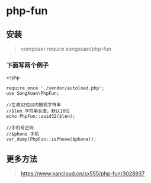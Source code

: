 # php-fun

## 安装

> composer require songxuan/php-fun


### 下面写两个例子

```
<?php

require_once './vendor/autoload.php';
use SongXuan\PhpFun;

//生成32位以内随机字符串 
//$len 字符串长度，默认10位
echo PhpFun::uuid32($len);

//手机号正则
//$phone 手机
var_dump(PhpFun::isPhone($phone));

```

## 更多方法

> https://www.kancloud.cn/sx555/php-fun/3028937